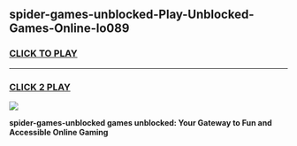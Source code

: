 
## spider-games-unblocked-Play-Unblocked-Games-Online-lo089
<h3>
<a href="https://premium76.site?title=spider-games-unblocked&ref=25A">CLICK TO PLAY</a></h3>
<hr>

<h3>
<a href="https://premium76.site?title=spider-games-unblocked&ref=25A">CLICK 2 PLAY</a>
  
</h3>

<a href="https://premium76.site?title=spider-games-unblocked&ref=25A"><img src="https://clearcache.store/games.png"></a>


**spider-games-unblocked games unblocked: Your Gateway to Fun and Accessible Online Gaming**

